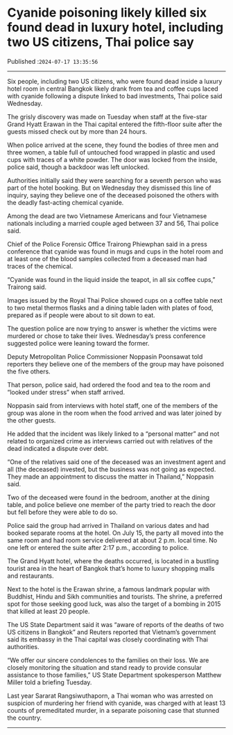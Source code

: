 # Cyanide poisoning likely killed six found dead in luxury hotel, including two US citizens, Thai police say

Published :`2024-07-17 13:35:56`

---

Six people, including two US citizens, who were found dead inside a luxury hotel room in central Bangkok likely drank from tea and coffee cups laced with cyanide following a dispute linked to bad investments, Thai police said Wednesday.

The grisly discovery was made on Tuesday when staff at the five-star Grand Hyatt Erawan in the Thai capital entered the fifth-floor suite after the guests missed check out by more than 24 hours.

When police arrived at the scene, they found the bodies of three men and three women, a table full of untouched food wrapped in plastic and used cups with traces of a white powder. The door was locked from the inside, police said, though a backdoor was left unlocked.

Authorities initially said they were searching for a seventh person who was part of the hotel booking. But on Wednesday they dismissed this line of inquiry, saying they believe one of the deceased poisoned the others with the deadly fast-acting chemical cyanide.

Among the dead are two Vietnamese Americans and four Vietnamese nationals including a married couple aged between 37 and 56, Thai police said.

Chief of the Police Forensic Office Trairong Phiewphan said in a press conference that cyanide was found in mugs and cups in the hotel room and at least one of the blood samples collected from a deceased man had traces of the chemical.

“Cyanide was found in the liquid inside the teapot, in all six coffee cups,” Trairong said.

Images issued by the Royal Thai Police showed cups on a coffee table next to two metal thermos flasks and a dining table laden with plates of food, prepared as if people were about to sit down to eat.

The question police are now trying to answer is whether the victims were murdered or chose to take their lives. Wednesday’s press conference suggested police were leaning toward the former.

Deputy Metropolitan Police Commissioner Noppasin Poonsawat told reporters they believe one of the members of the group may have poisoned the five others.

That person, police said, had ordered the food and tea to the room and “looked under stress” when staff arrived.

Noppasin said from interviews with hotel staff, one of the members of the group was alone in the room when the food arrived and was later joined by the other guests.

He added that the incident was likely linked to a “personal matter” and not related to organized crime as interviews carried out with relatives of the dead indicated a dispute over debt.

“One of the relatives said one of the deceased was an investment agent and all (the deceased) invested, but the business was not going as expected. They made an appointment to discuss the matter in Thailand,” Noppasin said.

Two of the deceased were found in the bedroom, another at the dining table, and police believe one member of the party tried to reach the door but fell before they were able to do so.

Police said the group had arrived in Thailand on various dates and had booked separate rooms at the hotel. On July 15, the party all moved into the same room and had room service delivered at about 2 p.m. local time. No one left or entered the suite after 2:17 p.m., according to police.

The Grand Hyatt hotel, where the deaths occurred, is located in a bustling tourist area in the heart of Bangkok that’s home to luxury shopping malls and restaurants.

Next to the hotel is the Erawan shrine, a famous landmark popular with Buddhist, Hindu and Sikh communities and tourists. The shrine, a preferred spot for those seeking good luck, was also the target of a bombing in 2015 that killed at least 20 people.

The US State Department said it was “aware of reports of the deaths of two US citizens in Bangkok” and Reuters reported that Vietnam’s government said its embassy in the Thai capital was closely coordinating with Thai authorities.

“We offer our sincere condolences to the families on their loss. We are closely monitoring the situation and stand ready to provide consular assistance to those families,” US State Department spokesperson Matthew Miller told a briefing Tuesday.

Last year Sararat Rangsiwuthaporn, a Thai woman who was arrested on suspicion of murdering her friend with cyanide, was charged with at least 13 counts of premeditated murder, in a separate poisoning case that stunned the country.

---

